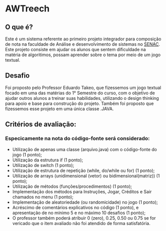# AWTreech
 
## O que é?
Este é um sistema referente ao primeiro projeto integrador para composição de nota na faculdade de Análise e desenvolvimento de sistemas no [SENAC](https://www.sp.senac.br/). Este projeto consiste em ajudar os alunos que sentem dificuldade na matéria de algoritimos, possam aprender sobre o tema por meio de um jogo textual.

## Desafio
Foi proposto pelo Professor Eduardo Takeo, que fizessemos um jogo textual focado em uma das matérias do 1° Semestre do curso, com o objetivo de ajudar outros alunos a treinar suas habilidades, utilizando o design thinking para apoio e base para construção do projeto. Também foi proposto que fizessemos esse projeto em uma única classe .JAVA.

## **Critérios de avaliação:**
### **Especicamente na nota do código-fonte será considerado:**
- Utilização de apenas uma classe (arquivo.java) com o código-fonte do jogo (1 ponto);
- Utilização da estrutura if (1 ponto);
- Utilização de switch (1 ponto);
- Utilização de estrutura de repetição (while, do/while ou for) (1 ponto);
- Utilização de arrays (unidimensional (vetor) ou bidimensional(matriz)) (1 ponto);
- Utilização de métodos (funções/procedimentos) (1 ponto);
- Implementação dos métodos para Instruções, Jogar, Créditos e Sair chamados no menu (1 ponto);
- Implementação de aleatoriedade (ou randomicidade) no jogo (1 ponto); 
- Acréscimo de comentários explicativos no código (1 ponto), e apresentação de no mínimo 5 e no máximo 10 desafios (1 ponto);
- O professor também poderá atribuir 0 (zero), 0.25, 0.50 ou 0.75 se for vericado que o item avaliado
não foi atendido de forma satisfatória.
